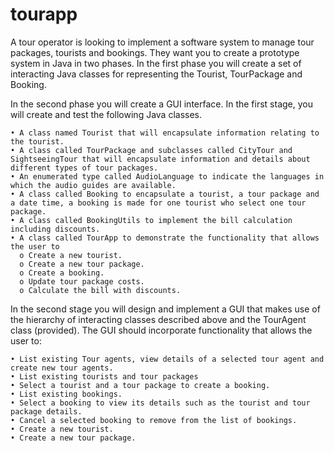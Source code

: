 # tourapp
A tour operator is looking to implement a software system to manage tour packages, tourists and bookings. 
They want you to create a prototype system in Java in two phases. 
In the first phase you will create a set of interacting Java classes for representing the Tourist, TourPackage and Booking. 

In the second phase you will create a GUI interface.  In the first stage, you will create and test the following Java classes. 

    • A class named Tourist that will encapsulate information relating to the tourist. 
    • A class called TourPackage and subclasses called CityTour and SightseeingTour that will encapsulate information and details about different types of tour packages.
    • An enumerated type called AudioLanguage to indicate the languages in which the audio guides are available. 
    • A class called Booking to encapsulate a tourist, a tour package and a date time, a booking is made for one tourist who select one tour package. 
    • A class called BookingUtils to implement the bill calculation including discounts. 
    • A class called TourApp to demonstrate the functionality that allows the user to 
      o Create a new tourist. 
      o Create a new tour package. 
      o Create a booking.
      o Update tour package costs. 
      o Calculate the bill with discounts. 
  
In the second stage you will design and implement a GUI that makes use of the hierarchy of interacting classes described above and the TourAgent class (provided). 
The GUI should incorporate functionality that allows the user to:  

    • List existing Tour agents, view details of a selected tour agent and create new tour agents. 
    • List existing tourists and tour packages 
    • Select a tourist and a tour package to create a booking. 
    • List existing bookings. 
    • Select a booking to view its details such as the tourist and tour package details. 
    • Cancel a selected booking to remove from the list of bookings. 
    • Create a new tourist. 
    • Create a new tour package.
